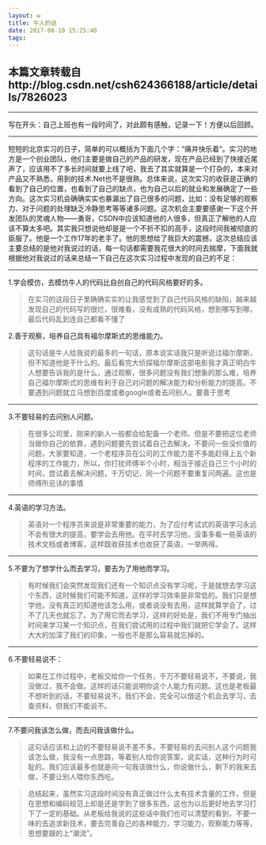 ```yaml
---
layout: w
title: 牛人的话
date: 2017-08-10 15:25:40
tags:
---
```

## 本篇文章转载自http://blog.csdn.net/csh624366188/article/details/7826023

---

写在开头：自己上班也有一段时间了，对此颇有感触，记录一下！方便以后回顾。

---


短短的北京实习的日子，简单的可以概括为下面几个字：“痛并快乐着”。实习的地方是一个创业团队，他们主要是做自己的产品的研发，现在产品已经到了快接近尾声了，应该用不了多长时间就要上线了吧，我去了其实就算是一个打杂的，本来对产品又不熟悉，用到的技术.Net也不是很熟。总体来说，这次实习的收获是正确的看到了自己的位置，也看到了自己的缺点，也为自己以后的就业和发展确定了一些方向。这次实习机会确确实实也暴漏出了自己很多的问题，比如：没有足够的观察力、对于问题的处理缺乏冷静思考等等诸多问题。这次机会主要要感谢一下这个开发团队的灵魂人物——勇哥，CSDN中应该知道他的人很多，但真正了解他的人应该不算太多吧。其实我只想说他却是是一个不折不扣的高手，这段时间我被彻底的臣服了。他是一个工作17年的老手了。他的思想给了我巨大的震撼，这次总结应该主要总结的是他对我说过的话，每一句话都需要我花很大的时间去揣摩，下面我就根据他对我说过的话来总结一下自己在这次实习过程中发现的自己的不足：

---
1.学会模仿，去模仿牛人的代码比自创自己的代码风格要好的多。

> 在实习的这段日子里确确实实的让我感觉到了自己代码风格的缺陷，越来越发现自己的代码写的很烂，很难看，没有成熟的代码风格，想到哪写到哪，最后代码乱到连自己都看不懂了


2.善于观察，培养自己具有福尔摩斯式的思维能力。

> 这句话是牛人给我说的最多的一句话，原本说实话我只是听说过福尔摩斯，但不知道他是干什么的。最后看完大侦探福尔摩斯这部电影我才真正明白牛人想要告诉我的是什么，通过观察，很多问题没有我们想象的那么难，培养自己福尔摩斯式的思维有利于自己对问题的解决能力和分析能力的提高。不要遇到问题就立马想到百度或者google或者去问别人。要善于思考

---

3.不要轻易的去问别人问题。
> 在很多公司里，刚来的新人一般都会给配备一个老师。但是不要把这位老师当做你自己的依靠，遇到问题要先尝试着自己去解决，不要问一些没价值的问题，大家要知道，一个老程序员在公司的工作能力差不多能赶得上五个新程序的工作能力，所以，你打扰师傅半个小时，相当于接近自己三个小时的时间，尝试着去解决问题，千万切记，同一个问题不要重复问两遍。这也是师傅所忌讳的事情

---

4.英语的学习方法。
> 英语对一个程序员来说是非常重要的能力，为了应付考试式的英语学习永远不会有很大的提高，要学会去用他。在平时去学习他，没事多看一些英语的技术文档或者博客，这样既收获技术也收获了英语，一举两得。

---

5.不要为了想学什么而去学习，要去为了用他而学习。
> 有时候我们会突然发现我们还有一个知识点没有学习呢，于是就想去学习这个东西，这时候我们可能不知道，这样的学习效率是非常低的。我们只是想学他，没有真正的知道他该怎么用，或者说没有去用，这样就算学会了，过不了几天也就忘了。为了用它而去学习，这样的好处是，我们不用专门抽出时间来学习某一个知识点，在我们尝试用的过程中我们就把它学会了。这样大大的加深了我们的印象，一般也不是那么容易就忘掉的。

---

6.不要轻易说不：
>如果在工作过程中，老板交给你一个任务，千万不要轻易说不，不要说，我没做过，我不会做。这样的话只能说明你这个人能力有问题。这也是老板最不想听到的话，不要轻易说不。我们不会，完全可以借这个机会去学习，去查资料，但我们不能说不。

---

7.不要问我该怎么做，而去问我该做什么。
> 这句话应该和上边的不要轻易说不差不多。不要轻易的去问别人这个问题我该怎么做，我没有一点思路，等着别人给你说答案，说实话，这种行为时可耻的。我们应该最多也就是问一句我该做什么，你说做什么，剩下的我来去做，不要让别人喂你东西吃。

> 总结起来，虽然实习这段时间没有真正做过什么太有技术含量的工作，但是在思想和编码规范上却是还是学到了很多东西，这也为以后更好地去学习打下了一定的基础。从老板给我说的这些话中我们也可以清楚的看到，不要一味的去追求新技术，要去完善自己的各种能力，学习能力，观察能力等等，思想要跟的上“潮流”。
